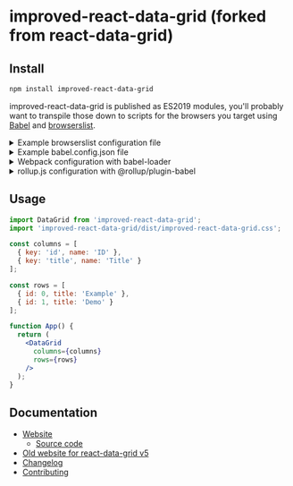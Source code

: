 # improved-react-data-grid (forked from react-data-grid)

## Install

```sh
npm install improved-react-data-grid
```

improved-react-data-grid is published as ES2019 modules, you'll probably want to transpile those down to scripts for the browsers you target using [Babel](https://babeljs.io/) and [browserslist](https://github.com/browserslist/browserslist).

<details>
<summary>Example browserslist configuration file</summary>

```
last 2 chrome versions
last 2 edge versions
last 2 firefox versions
last 2 safari versions
```

See [documentation](https://github.com/browserslist/browserslist)
</details>

<details>
<summary>Example babel.config.json file</summary>

```json
{
  "presets": [
    ["@babel/env", {
      "bugfixes": true,
      "shippedProposals": true,
      "corejs": 3,
      "useBuiltIns": "entry"
    }]
  ]
}
```

See [documentation](https://babeljs.io/docs/en/)

- It's important that the configuration filename be `babel.config.*` instead of `.babelrc.*`, otherwise Babel might not transpile modules under `node_modules`.
- We recommend polyfilling modern JS features with [core-js](https://www.npmjs.com/package/core-js) by adding the following snippet at the top of your bundle's entry file:
  ```js
  import 'core-js/stable';
  ```
  - Babel's `env` preset, if configured correctly, will transform this import so only the necessary polyfills are included in your bundle.
- Polyfilling the [`ResizeObserver`](https://developer.mozilla.org/en-US/docs/Web/API/ResizeObserver) API is required for older browsers.
</details>

<details>
<summary>Webpack configuration with babel-loader</summary>

```js
{
  // ...
  module: {
    rules: {
      test: /\.js$/,
      exclude: /node_modules[/\\](?!react-data-grid[/\\]lib)/,
      use: 'babel-loader'
    }
  }
}
```

See [documentation](https://github.com/babel/babel-loader)
</details>

<details>
<summary>rollup.js configuration with @rollup/plugin-babel</summary>

```js
{
  // ...
  plugins: {
    babel({
      include: [
        './src/**/*',
        './node_modules/react-data-grid/lib/**/*'
      ]
    })
  }
}
```

See [documentation](https://github.com/rollup/plugins/tree/master/packages/babel)
</details>

## Usage

```jsx
import DataGrid from 'improved-react-data-grid';
import 'improved-react-data-grid/dist/improved-react-data-grid.css';

const columns = [
  { key: 'id', name: 'ID' },
  { key: 'title', name: 'Title' }
];

const rows = [
  { id: 0, title: 'Example' },
  { id: 1, title: 'Demo' }
];

function App() {
  return (
    <DataGrid
      columns={columns}
      rows={rows}
    />
  );
}
```

## Documentation

- [Website](https://adazzle.github.io/react-data-grid/canary/)
  - [Source code](stories)
- [Old website for react-data-grid v5](https://adazzle.github.io/react-data-grid/)
- [Changelog](CHANGELOG.md)
- [Contributing](CONTRIBUTING.md)
